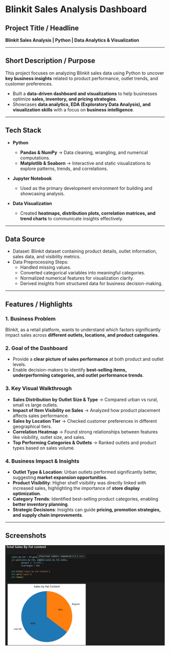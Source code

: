 #  Blinkit Sales Analysis Dashboard  

##  Project Title / Headline  
**Blinkit Sales Analysis | Python | Data Analytics & Visualization**  

---

##  Short Description / Purpose  
This project focuses on analyzing Blinkit sales data using Python to uncover **key business insights** related to product performance, outlet trends, and customer preferences.  
- Built a **data-driven dashboard and visualizations** to help businesses optimize **sales, inventory, and pricing strategies**.  
- Showcases **data analytics, EDA (Exploratory Data Analysis), and visualization skills** with a focus on **business intelligence**.  

---

##  Tech Stack  

- **Python**  
  - **Pandas & NumPy** → Data cleaning, wrangling, and numerical computations.  
  - **Matplotlib & Seaborn** → Interactive and static visualizations to explore patterns, trends, and correlations.  

- **Jupyter Notebook**  
  - Used as the primary development environment for building and showcasing analysis.  

- **Data Visualization**  
  - Created **heatmaps, distribution plots, correlation matrices, and trend charts** to communicate insights effectively.  

---

##  Data Source  
- Dataset: Blinkit dataset containing product details, outlet information, sales data, and visibility metrics.  
- Data Preprocessing Steps:  
  - Handled missing values.  
  - Converted categorical variables into meaningful categories.  
  - Normalized numerical features for visualization clarity.  
  - Derived insights from structured data for business decision-making.  

---

##  Features / Highlights  

### 1. Business Problem  
Blinkit, as a retail platform, wants to understand which factors significantly impact sales across **different outlets, locations, and product categories**.  

### 2. Goal of the Dashboard  
- Provide a **clear picture of sales performance** at both product and outlet levels.  
- Enable decision-makers to identify **best-selling items, underperforming categories, and outlet performance trends**.  

### 3. Key Visual Walkthrough  
- **Sales Distribution by Outlet Size & Type** → Compared urban vs rural, small vs large outlets.  
- **Impact of Item Visibility on Sales** → Analyzed how product placement affects sales performance.  
- **Sales by Location Tier** → Checked customer preferences in different geographical tiers.  
- **Correlation Heatmap** → Found strong relationships between features like visibility, outlet size, and sales.  
- **Top Performing Categories & Outlets** → Ranked outlets and product types based on sales volume.  

### 4. Business Impact & Insights  
- **Outlet Type & Location**: Urban outlets performed significantly better, suggesting **market expansion opportunities**.  
- **Product Visibility**: Higher shelf visibility was directly linked with increased sales, highlighting the importance of **store display optimization**.  
- **Category Trends**: Identified best-selling product categories, enabling **better inventory planning**.  
- **Strategic Decisions**: Insights can guide **pricing, promotion strategies, and supply chain improvements**.  

---

##  Screenshots  
![Total Sales by Fat Content](https://github.com/kisalayMishra/Blinkit_Analysis_Python/blob/main/Total%20Sales%20by%20Fat%20Content.png)
